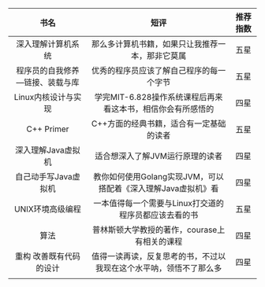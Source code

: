|        书名        |                  短评                   | 推荐指数 |
| :--------------: | :-----------------------------------: | :--: |
|    深入理解计算机系统     |       那么多计算机书籍，如果只让我推荐一本，那非它莫属        |  五星  |
| 程序员的自我修养—链接、装载与库 |         优秀的程序员应该了解自己程序的每一个字节          |  五星  |
|   Linux内核设计与实现   |  学完MIT-6.828操作系统课程后再来看这本书，相信你会有所感悟的   |  四星  |
|    C++ Primer    |         C++方面的经典书籍，适合有一定基础的读者         |  五星  |
|   深入理解Java虚拟机    |           适合想深入了解JVM运行原理的读者           |  四星  |
|   自己动手写Java虚拟机   | 教你如何使用Golang实现JVM，可以搭配着《深入理解Java虚拟机》看 |  四星  |
|    UNIX环境高级编程    |     一本值得每一个需要与Linux打交道的程序员都应该去看的书     |  五星  |
|        算法        |      普林斯顿大学教授的著作，courase上有相关的课程       |  四星  |
|   重构 改善既有代码的设计   |   值得一读再读，反复思考的书，不过以我现在这个水平呐，领悟不了那么多   |  四星  |
|                  |                                       |      |

